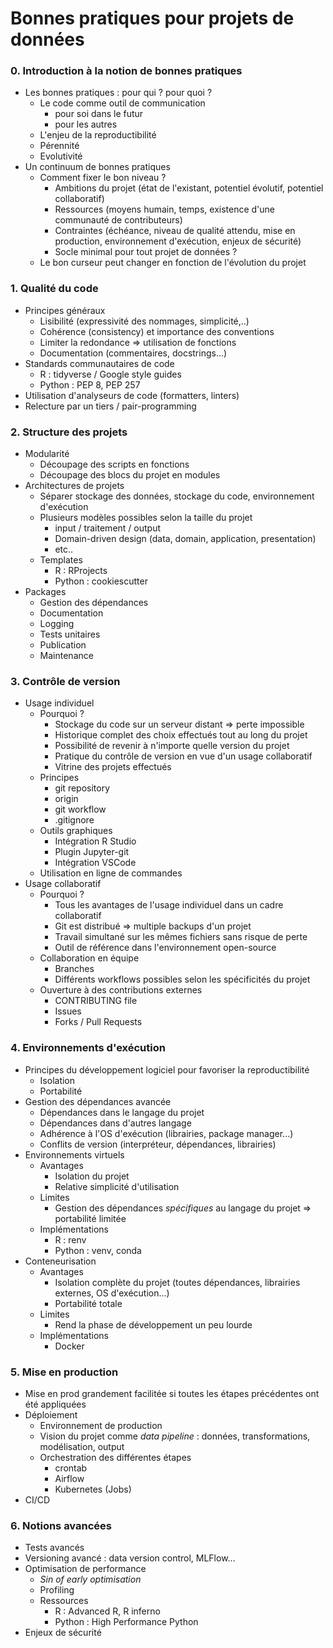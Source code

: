 # Bonnes pratiques pour projets de données

### 0. Introduction à la notion de bonnes pratiques

- Les bonnes pratiques : pour qui ? pour quoi ?
  - Le code comme outil de communication
    - pour soi dans le futur
    - pour les autres
  - L'enjeu de la reproductibilité
  - Pérennité
  - Evolutivité
- Un continuum de bonnes pratiques
  - Comment fixer le bon niveau ?
    - Ambitions du projet (état de l'existant, potentiel évolutif, potentiel collaboratif)
    - Ressources (moyens humain, temps, existence d'une communauté de contributeurs)
    - Contraintes (échéance, niveau de qualité attendu, mise en production, environnement d'exécution, enjeux de sécurité)
    - Socle minimal pour tout projet de données ?
  - Le bon curseur peut changer en fonction de l'évolution du projet

### 1. Qualité du code

- Principes généraux
  - Lisibilité (expressivité des nommages, simplicité,..)
  - Cohérence (consistency) et importance des conventions
  - Limiter la redondance => utilisation de fonctions
  - Documentation (commentaires, docstrings...)
- Standards communautaires de code
  - R : tidyverse / Google style guides
  - Python : PEP 8, PEP 257
- Utilisation d'analyseurs de code (formatters, linters)
- Relecture par un tiers / pair-programming

### 2. Structure des projets 

- Modularité
  - Découpage des scripts en fonctions 
  - Découpage des blocs du projet en modules
- Architectures de projets
  - Séparer stockage des données, stockage du code, environnement d'exécution
  - Plusieurs modèles possibles selon la taille du projet
    - input / traitement / output
    - Domain-driven design (data, domain, application, presentation)
    - etc..
  - Templates
    - R : RProjects
    - Python : cookiescutter
- Packages
  - Gestion des dépendances
  - Documentation
  - Logging
  - Tests unitaires
  - Publication
  - Maintenance

### 3. Contrôle de version

- Usage individuel
  - Pourquoi ?
    - Stockage du code sur un serveur distant => perte impossible
    - Historique complet des choix effectués tout au long du projet
    - Possibilité de revenir à n'importe quelle version du projet
    - Pratique du contrôle de version en vue d'un usage collaboratif
    - Vitrine des projets effectués
  - Principes
    - git repository
    - origin
    - git workflow
    - .gitignore
  - Outils graphiques
    - Intégration R Studio
    - Plugin Jupyter-git
    - Intégration VSCode
  - Utilisation en ligne de commandes
- Usage collaboratif
  - Pourquoi ?
    - Tous les avantages de l'usage individuel dans un cadre collaboratif
    - Git est distribué => multiple backups d'un projet
    - Travail simultané sur les mêmes fichiers sans risque de perte
    - Outil de référence dans l'environnement open-source
  - Collaboration en équipe
    - Branches
    - Différents workflows possibles selon les spécificités du projet
  - Ouverture à des contributions externes
    - CONTRIBUTING file
    - Issues
    - Forks / Pull Requests

### 4. Environnements d'exécution 

- Principes du développement logiciel pour favoriser la reproductibilité
  - Isolation
  - Portabilité
- Gestion des dépendances avancée
  - Dépendances dans le langage du projet
  - Dépendances dans d'autres langage
  - Adhérence à l'OS d'exécution (librairies, package manager...)
  - Conflits de version (interpréteur, dépendances, librairies)
- Environnements virtuels
  - Avantages
    - Isolation du projet
    - Relative simplicité d'utilisation
  - Limites
    - Gestion des dépendances *spécifiques* au langage du projet => portabilité limitée
  - Implémentations
    - R : renv
    - Python : venv, conda
- Conteneurisation
  - Avantages
    - Isolation complète du projet (toutes dépendances, librairies externes, OS d'exécution...)
    - Portabilité totale
  - Limites
    - Rend la phase de développement un peu lourde
  - Implémentations
    - Docker

### 5. Mise en production

- Mise en prod grandement facilitée si toutes les étapes précédentes ont été appliquées
- Déploiement
  - Environnement de production
  - Vision du projet comme *data pipeline* : données, transformations, modélisation, output
  - Orchestration des différentes étapes
    - crontab
    - Airflow
    - Kubernetes (Jobs)
- CI/CD

### 6. Notions avancées

- Tests avancés
- Versioning avancé : data version control, MLFlow...
- Optimisation de performance
  - *Sin of early optimisation*
  - Profiling
  - Ressources
    - R : Advanced R, R inferno
    - Python : High Performance Python
- Enjeux de sécurité
